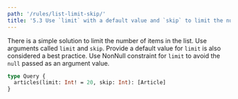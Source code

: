 ```yaml
---
path: '/rules/list-limit-skip/'
title: '5.3 Use `limit` with a default value and `skip` to limit the number of returned items in a list.'
---
```


There is a simple solution to limit the number of items in the list. Use arguments called `limit` and `skip`. Provide a default value for `limit` is also considered a best practice. Use NonNull constraint for `limit` to avoid the `null` passed as an argument value.

```graphql
type Query {
  articles(limit: Int! = 20, skip: Int): [Article]
}
```
